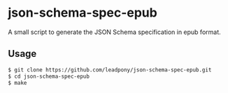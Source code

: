 # json-schema-spec-epub

A small script to generate the JSON Schema specification in epub format.

## Usage

```bash
$ git clone https://github.com/leadpony/json-schema-spec-epub.git
$ cd json-schema-spec-epub
$ make
```
